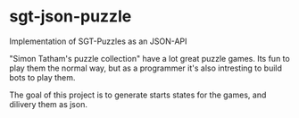 # sgt-json-puzzle
Implementation of SGT-Puzzles as an JSON-API

"Simon Tatham's puzzle collection" have a lot great puzzle games.
Its fun to play them the normal way, but as a programmer it's also intresting to build bots to play them.

The goal of this project is to generate starts states for the games, and dilivery them as json.

